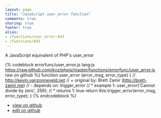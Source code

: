 ```yaml
---
layout: page
title: "JavaScript user_error function"
comments: true
sharing: true
footer: true
alias:
- /functions/user_error:843
- /functions/843
---
```

A JavaScript equivalent of PHP's user_error

{% codeblock errorfunc/user_error.js lang:js https://raw.github.com/kvz/phpjs/master/functions/errorfunc/user_error.js raw on github %}
function user_error (error_msg, error_type) {
    // http://kevin.vanzonneveld.net
    // +   original by: Brett Zamir (http://brett-zamir.me)
    // -    depends on: trigger_error
    // *     example 1: user_error('Cannot divide by zero', 256);
    // *     returns 1: true
    return this.trigger_error(error_msg, error_type);
}
{% endcodeblock %}

 - [view on github](https://github.com/kvz/phpjs/blob/master/functions/errorfunc/user_error.js)
 - [edit on github](https://github.com/kvz/phpjs/edit/master/functions/errorfunc/user_error.js)
